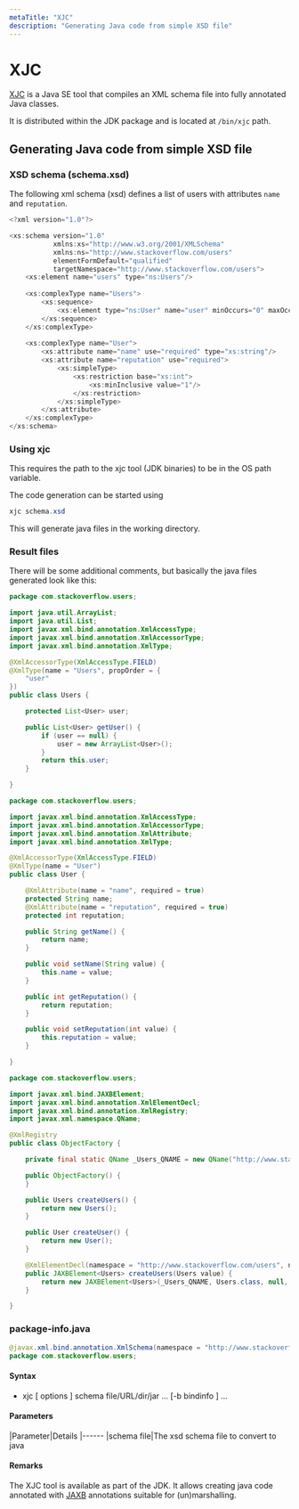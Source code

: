 ```yaml
---
metaTitle: "XJC"
description: "Generating Java code from simple XSD file"
---
```


# XJC


[XJC](https://docs.oracle.com/javase/8/docs/technotes/tools/windows/xjc.html) is a Java SE tool that compiles an XML schema file into fully annotated Java classes.

It is distributed within the JDK package and is located at `/bin/xjc` path.



## Generating Java code from simple XSD file


### XSD schema (schema.xsd)

The following xml schema (xsd) defines a list of users with attributes `name` and `reputation`.

```java
<?xml version="1.0"?>

<xs:schema version="1.0"
           xmlns:xs="http://www.w3.org/2001/XMLSchema"
           xmlns:ns="http://www.stackoverflow.com/users"
           elementFormDefault="qualified"
           targetNamespace="http://www.stackoverflow.com/users">
    <xs:element name="users" type="ns:Users"/>
    
    <xs:complexType name="Users">
        <xs:sequence>
            <xs:element type="ns:User" name="user" minOccurs="0" maxOccurs="unbounded"/>
        </xs:sequence>
    </xs:complexType>
    
    <xs:complexType name="User">
        <xs:attribute name="name" use="required" type="xs:string"/>
        <xs:attribute name="reputation" use="required">
            <xs:simpleType>
                <xs:restriction base="xs:int">
                    <xs:minInclusive value="1"/>
                </xs:restriction>
            </xs:simpleType>
        </xs:attribute>
    </xs:complexType>
</xs:schema>

```

### Using xjc

This requires the path to the xjc tool (JDK binaries) to be in the OS path variable.

The code generation can be started using

```java
xjc schema.xsd

```

This will generate java files in the working directory.

### Result files

There will be some additional comments, but basically the java files generated look like this:

```java
package com.stackoverflow.users;

import java.util.ArrayList;
import java.util.List;
import javax.xml.bind.annotation.XmlAccessType;
import javax.xml.bind.annotation.XmlAccessorType;
import javax.xml.bind.annotation.XmlType;

@XmlAccessorType(XmlAccessType.FIELD)
@XmlType(name = "Users", propOrder = {
    "user"
})
public class Users {

    protected List<User> user;

    public List<User> getUser() {
        if (user == null) {
            user = new ArrayList<User>();
        }
        return this.user;
    }

}

```

```java
package com.stackoverflow.users;

import javax.xml.bind.annotation.XmlAccessType;
import javax.xml.bind.annotation.XmlAccessorType;
import javax.xml.bind.annotation.XmlAttribute;
import javax.xml.bind.annotation.XmlType;

@XmlAccessorType(XmlAccessType.FIELD)
@XmlType(name = "User")
public class User {

    @XmlAttribute(name = "name", required = true)
    protected String name;
    @XmlAttribute(name = "reputation", required = true)
    protected int reputation;

    public String getName() {
        return name;
    }

    public void setName(String value) {
        this.name = value;
    }

    public int getReputation() {
        return reputation;
    }

    public void setReputation(int value) {
        this.reputation = value;
    }

}

```

```java
package com.stackoverflow.users;

import javax.xml.bind.JAXBElement;
import javax.xml.bind.annotation.XmlElementDecl;
import javax.xml.bind.annotation.XmlRegistry;
import javax.xml.namespace.QName;

@XmlRegistry
public class ObjectFactory {

    private final static QName _Users_QNAME = new QName("http://www.stackoverflow.com/users", "users");

    public ObjectFactory() {
    }

    public Users createUsers() {
        return new Users();
    }

    public User createUser() {
        return new User();
    }

    @XmlElementDecl(namespace = "http://www.stackoverflow.com/users", name = "users")
    public JAXBElement<Users> createUsers(Users value) {
        return new JAXBElement<Users>(_Users_QNAME, Users.class, null, value);
    }

}

```

### package-info.java

```java
@javax.xml.bind.annotation.XmlSchema(namespace = "http://www.stackoverflow.com/users", elementFormDefault = javax.xml.bind.annotation.XmlNsForm.QUALIFIED)
package com.stackoverflow.users;

```



#### Syntax


- xjc [ options ] schema file/URL/dir/jar ... [-b bindinfo ] ...



#### Parameters


|Parameter|Details
|------
|schema file|The xsd schema file to convert to java



#### Remarks


The XJC tool is available as part of the JDK. It allows creating java code annotated with [JAXB](http://stackoverflow.com/documentation/java/147/java-xml-jaxb#t=201607272119557467353) annotations suitable for (un)marshalling.

